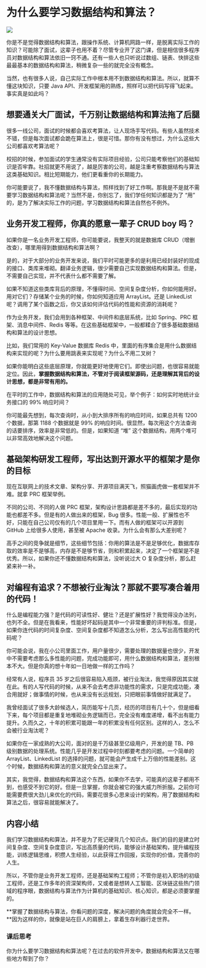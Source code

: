 # 为什么要学习数据结构和算法？

![](https://static001.geekbang.org/resource/image/73/9f/731fdcdef7b7d56ce7a6e0bf88a1a99f.jpg)

你是不是觉得数据结构和算法，跟操作系统、计算机网路一样，是脱离实际工作的知识？可能除了面试，这辈子也用不着？尽管专业开了这门课，但是相信很多程序员对数据结构和算法依旧一窍不通。还有一些人也只听说过数组、链表、快排这些最最基本的数据结构和算法，稍微复杂一些的就完全没有概念。

当然，也有很多人说，自己实际工作中根本用不到数据结构和算法。所以，就算不懂这块知识，只要 Java API、开发框架用的熟练，照样可以把代码写得飞起来。事实真是如此吗？

## 想要通关大厂面试，千万别让数据结构和算法拖了后腿

很多一线公司，面试的时候都会喜欢考算法，让人现场手写代码。有些人虽然技术不错，但是每次面试都会跪在算法上，很是可惜。那你有没有想过，为什么这些大公司都喜欢考算法呢？

校招的时候，参加面试的学生通常没有实际项目经验，公司只能考察他们的基础知识是否牢靠。社招就更不用说了，越是厉害的公司，越是注重考察数据结构与算法这类基础知识。相比短期能力，他们更看重你的长期能力。

你可能要说了，我不懂数据结构与算法，照样找到了好工作啊。那我是不是就不需要学习数据结构和算法呢？当然不是，你别忘了，我们学任何知识都是为了 “用” 的，是为了解决实际工作的问题，学习数据结构和算法自然也不例外。

## 业务开发工程师，你真的愿意一辈子 CRUD boy 吗？

如果你是一名业务开发工程师，你可能要说，我整天的就是数据库 CRUD（增删改查），哪里用得到数据结构和算法啊？

是的，对于大部分的业务开发来说，我们平时可能更多的是利用已经封装好的现成的接口、类库来堆砌。翻译业务逻辑，很少需要自己实现数据结构和算法。但是，不需要自己实现，并不代表什么都不需要了解。

如果不知道这些类库背后的原理，不懂得时间、空间复杂度分析，你如何能用好。用对它们？存储某个业务的时候，你如何知道应用 ArrayList。还是 LinkedList 呢？调用了某个函数之后，你又该如何评估代码的性能和资源的消耗呢？

作为业务开发，我们会用到各种框架、中间件和底层系统，比如 Spring、PRC 框架、消息中间件、Redis 等等。在这些基础框架中，一般都糅合了很多基础数据结构和算法的设计思想。

比如，我们常用的 Key-Value 数据库 Redis 中，里面的有序集合是用什么数据结构来实现的呢？为什么要用跳表来实现呢？为什么不用二叉树？

如果你能明白这些底层原理，你就能更好地使用它们。即使出问题，也很容易就能定位。因此，**掌握数据结构和算法，不管对于阅读框架源码，还是理解其背后的设计思想，都是非常有用的。**

在平时的工作中，数据结构和算法的应用随处可见，举个例子：如何实时地统计业务接口的 99% 响应时间？

你可能最先想到，每次查询时，从小到大排序所有的响应时间，如果总共有 1200 个数据，那第 1188 个数据就是 99% 的响应时间。很显然，每次用这个方法查询的话要排序，效率是非常低的。但是，如果知道 “堆” 这个数据结构，用两个堆可以非常高效地解决这个问题。

## 基础架构研发工程师，写出达到开源水平的框架才是你的目标

现在互联网上的技术文章、架构分享、开源项目满天飞，照猫画虎做一套框架并不难。就拿 PRC 框架举例。

不同的公司、不同的人做 PRC 框架，架构设计思路都是差不多的，最后实现的功能也都差不多。但是有的人做出来的框架，Bug 很多。性能一般、扩展性也不好，只能在自己公司仅有的几个项目里用一下。而有人做的框架可以开源到 GitHub 上给很多人使用，甚至被 Apache 收录。为什么会有那么大差别呢？

高手之间的竞争就是细节，这些细节包括：你用的算法是不是足够优化，数据库存取的效率是不是够高，内存是不是够节省，则和积累起来，决定了一个框架是不是优秀。所以，如果你还不懂数据结构和算法，没听说过大 O 复杂度分析，那么赶紧来补一补。

## 对编程有追求？不想被行业淘汰？那就不要写凑合着用的代码！

什么是编程能力强？是代码的可读性好、健壮？还是扩展性好？我觉得没办法列，也列不全。但是在我看来，性能好坏起码是其中一个非常重要的评判标准。但是，如果你连代码的时间复杂度、空间复杂度都不知道怎么分析，怎么写出高性能的代码呢？

你可能会说，我在小公司里面工作，用户量很少，需要处理的数据量也很少，开发中不需要考虑那么多性能的问题，完成功能即可，用什么数据结构和算法，差别根本不大。但是你真的想十年如一日地做一样的工作吗？

经常有人说，程序员 35 岁之后很容易陷入瓶颈，被行业淘汰，我觉得原因其实就在此。有的人写代码的时候，从来不会去考虑非功能性的需求，只是完成功能，凑合用就好；做事情的时候，也从来没有长远规划，只把眼前事情做好就满足了。

我曾经面试了很多大龄候选人，简历能写十几页，经历的项目有几十个，但是细看下来，每个项目都是重复地堆砌业务逻辑而已，完全没有难度递增，看不出有能力提升。久而久之，十年的积累可能跟一年的积累没有任何区别。这样的人，怎么不会被行业淘汰呢？

如果你在一家成熟的大公司，面对的是千万级甚至亿级用户，开发的是 TB、PB 级别数据的处理系统。性能几乎是开发过程中时刻都要考虑的问题。一个简单的 ArrayList、LinkedList 的选择的问题，就可能会产生成千上万倍的性能差别。这个时候，数据结构和算法的意义就完全凸显出来了。

其实，我觉得，数据结构和算法这个东西，如果你不去学，可能真的这辈子都用不到，也感受不到它的好。但是一旦掌握，你就会被它的强大威力所折服。之前你可能需要费很大劲儿来优化的代码，需要花很多心思来设计的架构，用了数据结构和算法之后，很容易就能解决了。

## 内容小结

我们学习数据结构和算法，并不是为了死记硬背几个知识点。我们的目的是建立时间复杂度、空间复杂度意识，写出高质量的代码，能够设计基础架构，提升编程技能，训练逻辑思维，积攒人生经验，以此获得工作回报，实现你的价值，完善你的人生。

所以，不管你是业务开发工程师，还是基础架构工程师；不管你是初入职场的初级工程师，还是工作多年的资深架构师，又或者是想转人工智能、区块链这些热门领域的程序眼，数据结构与算法作为计算机的基础知识、核心知识，都是必须要掌握的。

**掌握了数据结构与算法，你看问题的深度，解决问题的角度就会完全不一样。**因为这样的你，就像是站在巨人的肩膀上，拿着生存利器行走世界。

### 课后思考 

你为什么要学习数据结构和算法呢？在过去的软件开发中，数据结构和算法又在哪些地方帮到了你？

